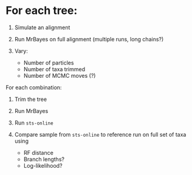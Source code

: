 # For each tree:

1. Simulate an alignment
2. Run MrBayes on full alignment (multiple runs, long chains?)
3. Vary:

    - Number of particles
    - Number of taxa trimmed
    - Number of MCMC moves (?)

For each combination:

1. Trim the tree
2. Run MrBayes
3. Run `sts-online`
4. Compare sample from `sts-online` to reference run on full set of taxa using

     - RF distance
     - Branch lengths?
     - Log-likelihood?
